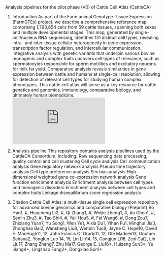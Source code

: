 Analysis pipelines for the pilot phase (V0) of Cattle Cell Atlas (CattleCA) 
1. Introduction
As part of the Farm animal Genotype-Tissue Expression (FarmGTEx) project, we describe a comprehensive reference map comprising 1,793,854 cells from 59 cattle tissues, spanning both sexes and multiple developmental stages. This map, generated by single-cell/nucleus RNA sequencing, identifies 131 distinct cell types, revealing intra- and inter-tissue cellular heterogeneity in gene expression, transcription factor regulation, and intercellular communication. Integrative analysis with genetic variants that underpin various bovine monogenic and complex traits uncovers cell types of relevance, such as spermatocytes responsible for sperm motilities and excitatory neurons for milk fat yield. Comparative analysis reveals similarities in gene expression between cattle and humans at single-cell resolution, allowing for detection of relevant cell types for studying human complex phenotypes. This cattle cell atlas will serve as a key resource for cattle genetics and genomics, immunology, comparative biology, and ultimately human biomedicine.
![image](https://github.com/FarmGTEx/CattleCellAtlas_pipeline_V0/blob/main/Image/Figure%201.pdf)

2. Analysis pipeline
This repository contains analysis pipelines used by the CattleCA Consortium, including:
Raw sequencing data processing, quality control and cell clustering
Cell cycle analysis
Cell communication analysis
Gene regulatory network analysis
Pseudo time trajectory analysis
Cell type preference analysis
Sex bias analysis
High-dimensional weighted gene co-expression network analysis
Gene function enrichment analysis
Enrichment analysis between cell types and monogenic disorders
Enrichment analysis between cell types and complex traits
Linkage disequilibrium score regression analysis

3. Citation
Cattle Cell Atlas: a multi-tissue single cell expression repository for advanced bovine genomics and comparative biology (Preprint)
Bo Han1, #, Houcheng Li2, #, Qi Zhang1, #, Weijie Zheng1, #, Ao Chen1, #, Senlin Zhu3, #, Tao Shi4, #, Yali Hou5, #, Fei Wang6, #, Dong Zou7, Zhixiang Yuan7, Yu Song1, Wen Ye1, Aixia Du1, Yihan Fu1, Minghui Jia3, Zhonghao Bai2, Wansheng Liu8, Wenbin Tuo9, Jayne C. Hope10, David E. MacHugh11, 12, John Francis O’ Grady11, 12, Ole Madsen13, Goutam Sahana2, Yonglun Luo 14, 15, Lin Lin14, 15, Congjun Li16, Zexi Cai2, Lin Liu17, Zhang Zhang7, Zhu Ma17, George E. Liu16*, Huizeng Sun3*, Yu Jiang4*, Lingzhao Fang2*, Dongxiao Sun1* 

